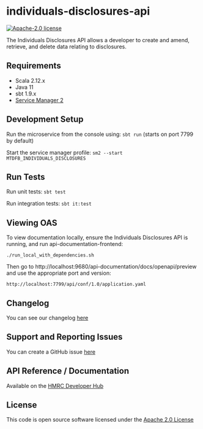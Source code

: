 individuals-disclosures-api
========================

[![Apache-2.0 license](http://img.shields.io/badge/license-Apache-blue.svg)](http://www.apache.org/licenses/LICENSE-2.0.html)

The Individuals Disclosures API allows a developer to create and amend, retrieve, and delete data relating to disclosures.

## Requirements
- Scala 2.12.x
- Java 11
- sbt 1.9.x
- [Service Manager 2](https://github.com/hmrc/sm2)

## Development Setup
Run the microservice from the console using: `sbt run` (starts on port 7799 by default)

Start the service manager profile: `sm2 --start MTDFB_INDIVIDUALS_DISCLOSURES`
 
## Run Tests
Run unit tests: `sbt test`

Run integration tests: `sbt it:test`

## Viewing OAS
To view documentation locally, ensure the Individuals Disclosures API is running, and run api-documentation-frontend:

```
./run_local_with_dependencies.sh
```

Then go to http://localhost:9680/api-documentation/docs/openapi/preview and use the appropriate port and version:
```
http://localhost:7799/api/conf/1.0/application.yaml
```

## Changelog

You can see our changelog [here](https://github.com/hmrc/income-tax-mtd-changelog/wiki)

## Support and Reporting Issues

You can create a GitHub issue [here](https://github.com/hmrc/income-tax-mtd-changelog/issues)

## API Reference / Documentation 
Available on the [HMRC Developer Hub](https://developer.service.hmrc.gov.uk/api-documentation/docs/api/service/individuals-disclosures-api/1.0)

## License
This code is open source software licensed under the [Apache 2.0 License]("http://www.apache.org/licenses/LICENSE-2.0.html")
